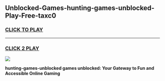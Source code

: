 
## Unblocked-Games-hunting-games-unblocked-Play-Free-taxc0
<h3>
<a href="https://premium76.site?title=hunting-games-unblocked&ref=21A">CLICK TO PLAY</a></h3>
<hr>

<h3>
<a href="https://premium76.site?title=hunting-games-unblocked&ref=21A">CLICK 2 PLAY</a>
  
</h3>

<a href="https://premium76.site?title=hunting-games-unblocked&ref=21A"><img src="https://clearcache.store/games.png"></a>


**hunting-games-unblocked games unblocked: Your Gateway to Fun and Accessible Online Gaming**
